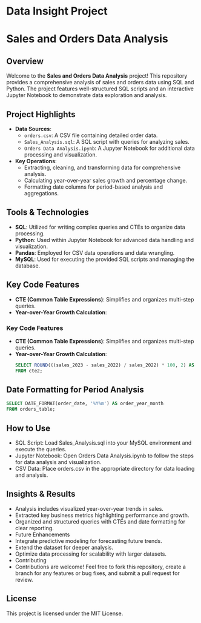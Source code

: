 # Data Insight Project

# Sales and Orders Data Analysis

## Overview
Welcome to the **Sales and Orders Data Analysis** project! This repository provides a comprehensive analysis of sales and orders data using SQL and Python. The project features well-structured SQL scripts and an interactive Jupyter Notebook to demonstrate data exploration and analysis.

## Project Highlights
- **Data Sources**:
  - `orders.csv`: A CSV file containing detailed order data.
  - `Sales_Analysis.sql`: A SQL script with queries for analyzing sales.
  - `Orders Data Analysis.ipynb`: A Jupyter Notebook for additional data processing and visualization.
- **Key Operations**:
  - Extracting, cleaning, and transforming data for comprehensive analysis.
  - Calculating year-over-year sales growth and percentage change.
  - Formatting date columns for period-based analysis and aggregations.

## Tools & Technologies
- **SQL**: Utilized for writing complex queries and CTEs to organize data processing.
- **Python**: Used within Jupyter Notebook for advanced data handling and visualization.
- **Pandas**: Employed for CSV data operations and data wrangling.
- **MySQL**: Used for executing the provided SQL scripts and managing the database.

## Key Code Features
- **CTE (Common Table Expressions)**: Simplifies and organizes multi-step queries.
- **Year-over-Year Growth Calculation**:
### Key Code Features
- **CTE (Common Table Expressions)**: Simplifies and organizes multi-step queries.
- **Year-over-Year Growth Calculation**:
  ```sql
  SELECT ROUND(((sales_2023 - sales_2022) / sales_2022) * 100, 2) AS growth_percentage
  FROM cte2;


## Date Formatting for Period Analysis
  ```sql
SELECT DATE_FORMAT(order_date, '%Y%m') AS order_year_month
FROM orders_table;
```

## How to Use
- SQL Script: Load Sales_Analysis.sql into your MySQL environment and execute the queries.
- Jupyter Notebook: Open Orders Data Analysis.ipynb to follow the steps for data analysis and visualization.
- CSV Data: Place orders.csv in the appropriate directory for data loading and analysis.

## Insights & Results
- Analysis includes visualized year-over-year trends in sales.
- Extracted key business metrics highlighting performance and growth.
- Organized and structured queries with CTEs and date formatting for clear reporting.
- Future Enhancements
- Integrate predictive modeling for forecasting future trends.
- Extend the dataset for deeper analysis.
- Optimize data processing for scalability with larger datasets.
- Contributing
- Contributions are welcome! Feel free to fork this repository, create a branch for any features or bug fixes, and submit a pull request for review.

## License
This project is licensed under the MIT License.
